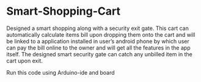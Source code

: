 # Smart-Shopping-Cart
Designed a smart shopping along with a security exit gate. This cart  can automatically calculate items bill upon dropping them onto the cart and will be linked to a  application installed in user’s android phone by which user can pay the bill online to the owner and will  get all the features in the app itself. The designed smart security gate can catch any unbilled item in the  cart upon exit.

Run this code using Arduino-ide and board
